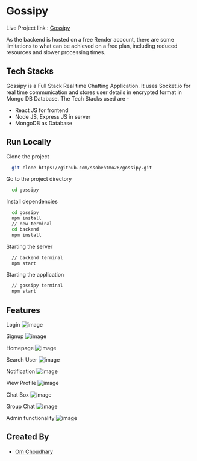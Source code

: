 
# Gossipy

Live Project link : [Gossipy](https://verdant-lolly-234618.netlify.app/)

As the backend is hosted on a free Render account, there are some limitations to what can be achieved on a free plan, including reduced resources and slower processing times.




## Tech Stacks

Gossipy is a Full Stack Real time Chatting Application. It uses Socket.io for real time communication and stores user details in encrypted format in Mongo DB Database. The Tech Stacks used are -
- React JS for frontend
- Node JS, Express JS in server
- MongoDB as Database


## Run Locally

Clone the project

```bash
  git clone https://github.com/ssobehtmo26/gossipy.git
```
Go to the project directory

```bash
  cd gossipy
```

Install dependencies

```bash
  cd gossipy
  npm install
  // new terminal
  cd backend
  npm install
```

Starting the server

```bash
  // backend terminal
  npm start
```
Starting the application

```bash
  // gossipy terminal  
  npm start
```



## Features

Login
![image](https://github.com/ssobehtmo26/gossipy/assets/95176555/95f5b418-0733-427c-8bff-2e329dec053f)

Signup
![image](https://github.com/ssobehtmo26/gossipy/assets/95176555/af4c79a5-4ff7-4272-aed7-5b6812b080a4)

Homepage
![image](https://github.com/ssobehtmo26/gossipy/assets/95176555/be52dcce-12f4-4fa3-93ca-db1ab6e4c7c9)

Search User
![image](https://github.com/ssobehtmo26/gossipy/assets/95176555/a7fe285d-943f-42b1-b9ab-b03aae138f05)

Notification
![image](https://github.com/ssobehtmo26/gossipy/assets/95176555/9204a279-1970-4f27-939d-b561258fc39a)

View Profile
![image](https://github.com/ssobehtmo26/gossipy/assets/95176555/40a68887-08ed-4cbe-a9e0-0e94ba389ae3)

Chat Box
![image](https://github.com/ssobehtmo26/gossipy/assets/95176555/24dc82f3-dacb-41e4-ac87-ebbaeca91647)

Group Chat
![image](https://github.com/ssobehtmo26/gossipy/assets/95176555/9d1c1f7a-7c36-4e25-be6a-a6d20e0547e4)

Admin functionality
![image](https://github.com/ssobehtmo26/gossipy/assets/95176555/2a66d739-2bb2-48aa-b4c0-af9783ad9abb)






## Created By

- [Om Choudhary](https://github.com/ssobehtmo26)

